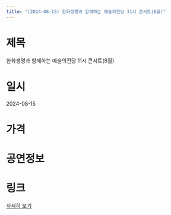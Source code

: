 ```yaml
---
title: "(2024-08-15) 한화생명과 함께하는 예술의전당 11시 콘서트(8월)"
---
```


# 제목
한화생명과 함께하는 예술의전당 11시 콘서트(8월)

# 일시
2024-08-15

# 가격


# 공연정보
  
  


# 링크
[자세히 보기](https://www.sac.or.kr/site/main/show/show_view?SN=60188 "https://www.sac.or.kr/site/main/show/show_view?SN=60188")
